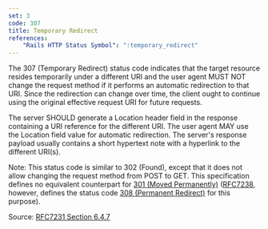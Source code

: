 ```yaml
---
set: 3
code: 307
title: Temporary Redirect
references:
    "Rails HTTP Status Symbol": ":temporary_redirect"
---
```


The 307 (Temporary Redirect) status code indicates that the target resource
resides temporarily under a different URI and the user agent MUST NOT change the
request method if it performs an automatic redirection to that URI.  Since the
redirection can change over time, the client ought to continue using the
original effective request URI for future requests.

The server SHOULD generate a Location header field in the response containing a
URI reference for the different URI.  The user agent MAY use the Location field
value for automatic redirection. The server's response payload usually contains
a short hypertext note with a hyperlink to the different URI(s).

Note: This status code is similar to 302 (Found), except that it does not allow
changing the request method from POST to GET. This specification defines no
equivalent counterpart for [301 (Moved Permanently)](/301) ([RFC7238][2], however,
defines the status code [308 (Permanent Redirect)](/308) for this purpose).

Source: [RFC7231 Section 6.4.7][1]

[1]: <http://tools.ietf.org/html/rfc7231#section-6.4.7>
[2]: <http://tools.ietf.org/html/rfc7238>